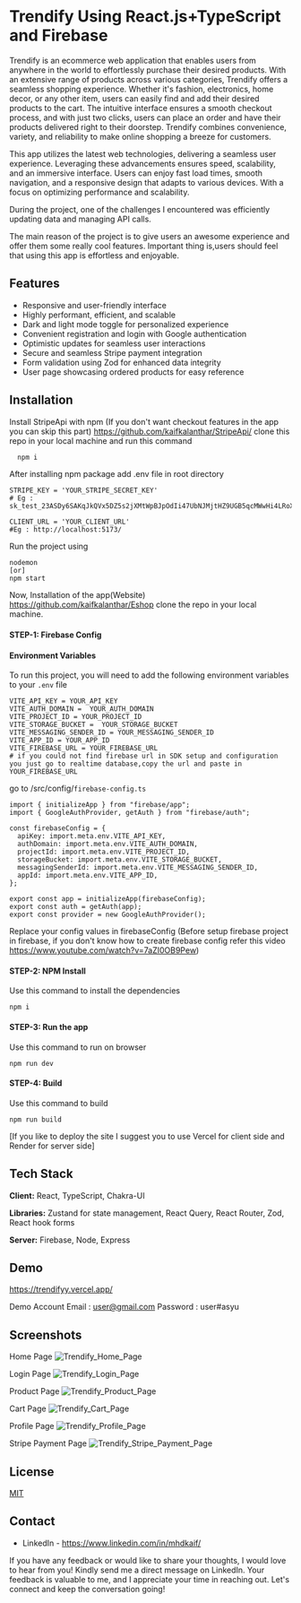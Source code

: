 
# Trendify Using React.js+TypeScript and Firebase

Trendify is an ecommerce web application that enables users from anywhere in the world to effortlessly purchase their desired products. With an extensive range of products across various categories, Trendify offers a seamless shopping experience. Whether it's fashion, electronics, home decor, or any other item, users can easily find and add their desired products to the cart. The intuitive interface ensures a smooth checkout process, and with just two clicks, users can place an order and have their products delivered right to their doorstep. Trendify combines convenience, variety, and reliability to make online shopping a breeze for customers.

This app utilizes the latest web technologies, delivering a seamless user experience. Leveraging these advancements ensures speed, scalability, and an immersive interface. Users can enjoy fast load times, smooth navigation, and a responsive design that adapts to various devices. With a focus on optimizing performance and scalability.

During the project, one of the challenges I encountered was efficiently updating data and managing API calls. 

The main reason of the project is to give users an awesome experience and offer them some really cool features. Important thing is,users should feel that using this app is effortless and enjoyable. 




## Features

- Responsive and user-friendly interface
- Highly performant, efficient, and scalable
- Dark and light mode toggle for personalized experience
- Convenient registration and login with Google authentication
- Optimistic updates for seamless user interactions
- Secure and seamless Stripe payment integration
- Form validation using Zod for enhanced data integrity
- User page showcasing ordered products for easy reference


## Installation

Install StripeApi with npm (If you don't want checkout features in the app you can skip this part) https://github.com/kaifkalanthar/StripeApi/ clone this repo in your local machine and run this command 

```bash
  npm i
```
After installing npm package add .env file in root directory
```
STRIPE_KEY = 'YOUR_STRIPE_SECRET_KEY'
# Eg : sk_test_23ASDy6SAKqJkQVx5DZ5s2jXMtWpBJpOdIi47UbNJMjtHZ9UGB5qcMWwHi4LRoXTaa3TGDQ0BoVJXF8k4C99kXKNh00UgURUi29

CLIENT_URL = 'YOUR_CLIENT_URL'
#Eg : http://localhost:5173/

```
Run the project using 

```
nodemon
[or] 
npm start
```

Now, Installation of the app(Website) https://github.com/kaifkalanthar/Eshop clone the repo in your local machine.



#### STEP-1: Firebase Config
#### Environment Variables

To run this project, you will need to add the following environment variables to your `.env` file

```
VITE_API_KEY = YOUR_API_KEY 
VITE_AUTH_DOMAIN =  YOUR_AUTH_DOMAIN
VITE_PROJECT_ID = YOUR_PROJECT_ID
VITE_STORAGE_BUCKET =  YOUR_STORAGE_BUCKET
VITE_MESSAGING_SENDER_ID = YOUR_MESSAGING_SENDER_ID
VITE_APP_ID = YOUR_APP_ID
VITE_FIREBASE_URL = YOUR_FIREBASE_URL
# if you could not find firebase url in SDK setup and configuration you just go to realtime database,copy the url and paste in YOUR_FIREBASE_URL
```

go to /src/config/`firebase-config.ts`

```
import { initializeApp } from "firebase/app";
import { GoogleAuthProvider, getAuth } from "firebase/auth";

const firebaseConfig = {
  apiKey: import.meta.env.VITE_API_KEY,
  authDomain: import.meta.env.VITE_AUTH_DOMAIN,
  projectId: import.meta.env.VITE_PROJECT_ID,
  storageBucket: import.meta.env.VITE_STORAGE_BUCKET,
  messagingSenderId: import.meta.env.VITE_MESSAGING_SENDER_ID,
  appId: import.meta.env.VITE_APP_ID,
};

export const app = initializeApp(firebaseConfig);
export const auth = getAuth(app);
export const provider = new GoogleAuthProvider();
```



Replace your config values in firebaseConfig (Before setup firebase project in firebase, if you don't know how to create firebase config refer this video https://www.youtube.com/watch?v=7aZI0OB9Pew)

#### STEP-2: NPM Install
Use this command to install the dependencies
```
npm i
```
#### STEP-3: Run the app
Use this command to run on browser
```
npm run dev
```

#### STEP-4: Build
Use this command to build
```
npm run build
```

[If you like to deploy the site I suggest you to use Vercel for client side and Render for server side]










    
## Tech Stack

**Client:** React, TypeScript, Chakra-UI

**Libraries:** Zustand for state management, React Query, React Router, Zod, React hook forms 

**Server:** Firebase, Node, Express


## Demo

https://trendifyy.vercel.app/

Demo Account
Email : user@gmail.com
Password : user#asyu
## Screenshots
Home Page
![Trendify_Home_Page](https://github.com/kaifkalanthar/Eshop/assets/77534625/fab3b25c-eb74-4a38-ad8f-b6795b8a0949)

Login Page
![Trendify_Login_Page](https://github.com/kaifkalanthar/Eshop/assets/77534625/96f1b485-4c4b-4700-9537-9670895db649)

Product Page
![Trendify_Product_Page](https://github.com/kaifkalanthar/Eshop/assets/77534625/3556b95d-3ddb-4025-8b6d-657467d7306e)

Cart Page
![Trendify_Cart_Page](https://github.com/kaifkalanthar/Eshop/assets/77534625/18047bcf-ff26-44e4-a379-357c6e7a2508)


Profile Page
![Trendify_Profile_Page](https://github.com/kaifkalanthar/Eshop/assets/77534625/59de22a5-c499-40c7-9b81-c4e28d083dbf)

Stripe Payment Page
![Trendify_Stripe_Payment_Page](https://github.com/kaifkalanthar/Eshop/assets/77534625/9a3098d2-4f3a-4d41-990e-f656a79cc2e0)




## License

[MIT](https://github.com/kaifkalanthar/Eshop/blob/master/LICENSE)


## Contact

- LinkedIn - https://www.linkedin.com/in/mhdkaif/

If you have any feedback or would like to share your thoughts, I would love to hear from you! Kindly send me a direct message on LinkedIn. Your feedback is valuable to me, and I appreciate your time in reaching out. Let's connect and keep the conversation going!
